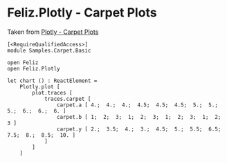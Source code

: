 # Feliz.Plotly - Carpet Plots

Taken from [Plotly - Carpet Plots](https://plot.ly/javascript/carpet-plot/)

```fsharp:plotly-chart-carpet-basic
[<RequireQualifiedAccess>]
module Samples.Carpet.Basic

open Feliz
open Feliz.Plotly

let chart () : ReactElement =
    Plotly.plot [
        plot.traces [
            traces.carpet [
                carpet.a [ 4.;  4.;  4.;  4.5;  4.5;  4.5;  5.;  5.;  5.;  6.;  6.;  6. ]
                carpet.b [ 1;  2;  3;  1;  2;  3;  1;  2;  3;  1;  2;  3 ]
                carpet.y [ 2.;  3.5;  4.;  3.;  4.5;  5.;  5.5;  6.5;  7.5;  8.;  8.5;  10. ]
            ]
        ]
    ]

```
